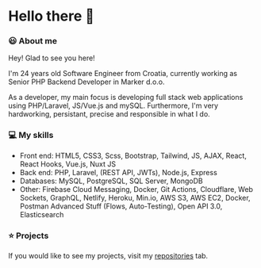 <h1>Hello there 👋 </h1> 
<h3>😃 About me</h3>
<p>Hey! Glad to see you here! 

I'm 24 years old Software Engineer from Croatia, currently working as Senior PHP Backend Developer in Marker d.o.o.

As a developer, my main focus is developing full stack web applications using PHP/Laravel, JS/Vue.js and mySQL. Furthermore, I'm very hardworking, persistant, precise and responsible in what I do.
</p>

<h3>💻 My skills</h3>
<p>
  <ul>
    <li>Front end: HTML5, CSS3, Scss, Bootstrap, Tailwind, JS, AJAX, React, React Hooks, Vue.js, Nuxt JS</li>
    <li>Back end: PHP, Laravel, (REST API, JWTs), Node.js, Express</li>
    <li>Databases: MySQL, PostgreSQL, SQL Server, MongoDB</li>
    <li>Other: Firebase Cloud Messaging, Docker, Git Actions, Cloudflare, Web Sockets, GraphQL, Netlify, Heroku, Min.io, AWS S3, AWS EC2, Docker, Postman Advanced Stuff (Flows, Auto-Testing), Open API 3.0, Elasticsearch</li>
  </ul>
</p>

<h3>⭐ Projects</h3>
<p>If you would like to see my projects, visit my <a href="https://github.com/Malcom98?tab=repositories">repositories</a> tab.</p>
